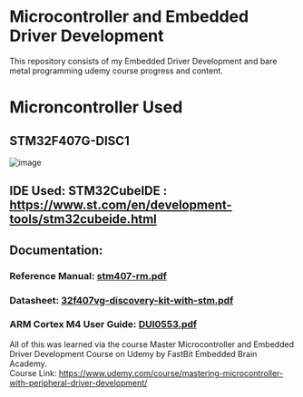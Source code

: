 # Microcontroller and Embedded Driver Development
This repository consists of my Embedded Driver Development and bare metal programming udemy course progress and content.

# Microncontroller Used
## STM32F407G-DISC1
![image](https://github.com/rohansrinivasan/bare-metal-programming/assets/102278418/5d29cdc4-291a-4e73-ac29-d15519e94710)

## IDE Used: STM32CubeIDE : https://www.st.com/en/development-tools/stm32cubeide.html

## Documentation:
### Reference Manual: [stm407-rm.pdf](https://github.com/rohansrinivasan/bare-metal-programming/files/11949697/stm407-rm.pdf)
### Datasheet: [32f407vg-discovery-kit-with-stm.pdf](https://github.com/rohansrinivasan/bare-metal-programming/files/11949723/32f407vg-discovery-kit-with-stm.pdf)
### ARM Cortex M4 User Guide: [DUI0553.pdf](https://github.com/rohansrinivasan/bare-metal-programming/files/11949714/DUI0553.pdf)

All of this was learned via the course Master Microcontroller and Embedded Driver Development Course on Udemy by FastBit Embedded Brain Academy. <br />
Course Link: https://www.udemy.com/course/mastering-microcontroller-with-peripheral-driver-development/
